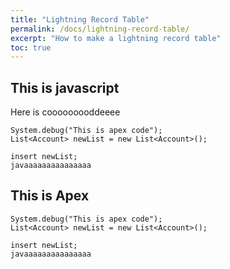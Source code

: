 ```yaml
---
title: "Lightning Record Table"
permalink: /docs/lightning-record-table/
excerpt: "How to make a lightning record table"
toc: true
---
```

## This is javascript
Here is cooooooooddeeee
```
System.debug("This is apex code");
List<Account> newList = new List<Account>();

insert newList;
javaaaaaaaaaaaaaaa
```

## This is Apex

```
System.debug("This is apex code");
List<Account> newList = new List<Account>();

insert newList;
javaaaaaaaaaaaaaaa
```